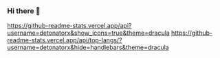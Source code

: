 ### Hi there 👋

https://github-readme-stats.vercel.app/api?username=detonatorx&show_icons=true&theme=dracula https://github-readme-stats.vercel.app/api/top-langs/?username=detonatorx&hide=handlebars&theme=dracula

<!--
**detonatorx/detonatorx** is a ✨ _special_ ✨ repository because its `README.md` (this file) appears on your GitHub profile.

Here are some ideas to get you started:

- 🔭 I’m currently working on ...
- 🌱 I’m currently learning ...
- 👯 I’m looking to collaborate on ...
- 🤔 I’m looking for help with ...
- 💬 Ask me about ...
- 📫 How to reach me: ...
- 😄 Pronouns: ...
- ⚡ Fun fact: ...
-->
